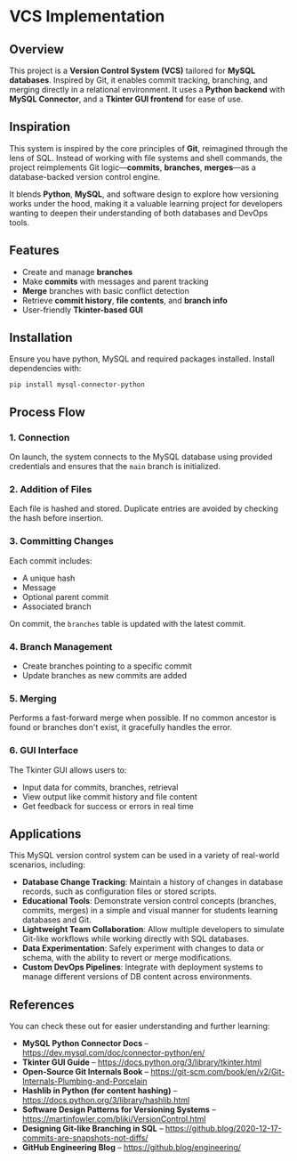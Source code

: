 # VCS Implementation

## Overview 
This project is a **Version Control System (VCS)** tailored for **MySQL databases**. Inspired by Git, it enables commit tracking, branching, and merging directly in a relational environment. It uses a **Python backend** with **MySQL Connector**, and a **Tkinter GUI frontend** for ease of use.

## Inspiration
This system is inspired by the core principles of **Git**, reimagined through the lens of SQL. Instead of working with file systems and shell commands, the project reimplements Git logic—**commits**, **branches**, **merges**—as a database-backed version control engine. 

It blends **Python**, **MySQL**, and software design to explore how versioning works under the hood, making it a valuable learning project for developers wanting to deepen their understanding of both databases and DevOps tools.

## Features
- Create and manage **branches**  
- Make **commits** with messages and parent tracking  
- **Merge** branches with basic conflict detection  
- Retrieve **commit history**, **file contents**, and **branch info**  
- User-friendly **Tkinter-based GUI**

## Installation
Ensure you have python, MySQL and required packages installed.
Install dependencies with:
```
pip install mysql-connector-python
```

## Process Flow

### 1. **Connection**
On launch, the system connects to the MySQL database using provided credentials and ensures that the `main` branch is initialized.

### 2. **Addition of Files**
Each file is hashed and stored. Duplicate entries are avoided by checking the hash before insertion.

### 3. **Committing Changes**
Each commit includes:
- A unique hash
- Message
- Optional parent commit
- Associated branch

On commit, the `branches` table is updated with the latest commit.

### 4. **Branch Management**
- Create branches pointing to a specific commit
- Update branches as new commits are added

### 5. **Merging**
Performs a fast-forward merge when possible. If no common ancestor is found or branches don't exist, it gracefully handles the error.

### 6. **GUI Interface**
The Tkinter GUI allows users to:
- Input data for commits, branches, retrieval
- View output like commit history and file content
- Get feedback for success or errors in real time

## Applications
This MySQL version control system can be used in a variety of real-world scenarios, including:

- **Database Change Tracking**: Maintain a history of changes in database records, such as configuration files or stored scripts.
- **Educational Tools**: Demonstrate version control concepts (branches, commits, merges) in a simple and visual manner for students learning databases and Git.
- **Lightweight Team Collaboration**: Allow multiple developers to simulate Git-like workflows while working directly with SQL databases.
- **Data Experimentation**: Safely experiment with changes to data or schema, with the ability to revert or merge modifications.
- **Custom DevOps Pipelines**: Integrate with deployment systems to manage different versions of DB content across environments.

## References
You can check these out for easier understanding and further learning:

- **MySQL Python Connector Docs** – https://dev.mysql.com/doc/connector-python/en/  
- **Tkinter GUI Guide** – https://docs.python.org/3/library/tkinter.html  
- **Open-Source Git Internals Book** – https://git-scm.com/book/en/v2/Git-Internals-Plumbing-and-Porcelain   
- **Hashlib in Python (for content hashing)** – https://docs.python.org/3/library/hashlib.html  
- **Software Design Patterns for Versioning Systems** – https://martinfowler.com/bliki/VersionControl.html  
- **Designing Git-like Branching in SQL** – https://github.blog/2020-12-17-commits-are-snapshots-not-diffs/  
- **GitHub Engineering Blog** – https://github.blog/engineering/ 